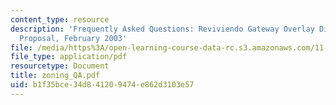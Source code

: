 ```yaml
---
content_type: resource
description: 'Frequently Asked Questions: Reviviendo Gateway Overlay District, Zoning
  Proposal, February 2003'
file: /media/https%3A/open-learning-course-data-rc.s3.amazonaws.com/11-521-spatial-database-management-and-advanced-geographic-information-systems-spring-2003/b1f35bce34d841209474e862d3103e57_zoning_QA.pdf
file_type: application/pdf
resourcetype: Document
title: zoning_QA.pdf
uid: b1f35bce-34d8-4120-9474-e862d3103e57
---
```

